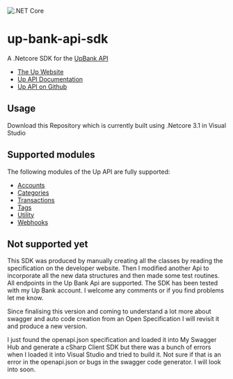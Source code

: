 ![.NET Core](https://github.com/SelectSystemsInternational/up-bank-api/workflows/.NET%20Core/badge.svg?branch=master&event=status)

# up-bank-api-sdk
A .Netcore SDK for the [UpBank API](https://developer.up.com.au/)

* [The Up Website](https://up.com.au/)
* [Up API Documentation](https://developer.up.com.au/)
* [Up API on Github](https://github.com/up-banking/api)

## Usage

Download this Repository which is currently built using .Netcore 3.1 in Visual Studio

## Supported modules

The following modules of the Up API are fully supported:

* [Accounts](https://developer.up.com.au/#accounts)
* [Categories](https://developer.up.com.au/#categories)
* [Transactions](https://developer.up.com.au/#transactions)
* [Tags](https://developer.up.com.au/#tags)
* [Utility](https://developer.up.com.au/#utility_endpoints)
* [Webhooks](https://developer.up.com.au/#webhooks)

## Not supported yet

This SDK was produced by manually creating all the classes by reading the specification on the developer website. 
Then I modified another Api to incorporate all the new data structures and then made some test routines.
All endpoints in the Up Bank Api are supported. The SDK has been tested with my Up Bank account.
I welcome any comments or if you find problems let me know.

Since finalising this version and coming to understand a lot more about swagger and auto code creation from an Open Specification I will revisit it and produce a new version.

I just found the openapi.json specification and loaded it into My Swagger Hub and generate a cSharp Client SDK but there was a bunch of errors when I loaded it into Visual Studio and tried to build it. Not sure if that is an error in the openapi.json or bugs in the swagger code generator. I will look into soon.
